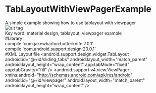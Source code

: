 # TabLayoutWithViewPagerExample
A simple example showing how to use tablayout with viewpager    
![alt tag](https://github.com/JianhuiZhu/TabLayoutWithViewPagerExample/blob/master/example.gif)   
    Key word: material design, tablayout, viewpager example   
#Library    
    compile 'com.jakewharton:butterknife:7.0.1'   
    compile 'com.android.support:design:23.0.1'   
#XML Layout file
    <LinearLayout xmlns:android="http://schemas.android.com/apk/res/android"
      xmlns:tools="http://schemas.android.com/tools"
      xmlns:app="http://schemas.android.com/apk/res-auto"
      android:layout_width="match_parent"
      android:layout_height="match_parent"
      android:orientation="vertical"
      tools:context=".MainActivity">
      <android.support.design.widget.TabLayout
          android:id="@+id/sliding_tabs"
          android:layout_width="match_parent"
          android:layout_height="wrap_content"
          app:tabMode="fixed"
          app:tabGravity="fill" />
      <android.support.v4.view.ViewPager
          xmlns:android="http://schemas.android.com/apk/res/android"
          android:id="@+id/viewpager"
          android:layout_width="match_parent"
          android:layout_height="wrap_content" />
      </LinearLayout>
